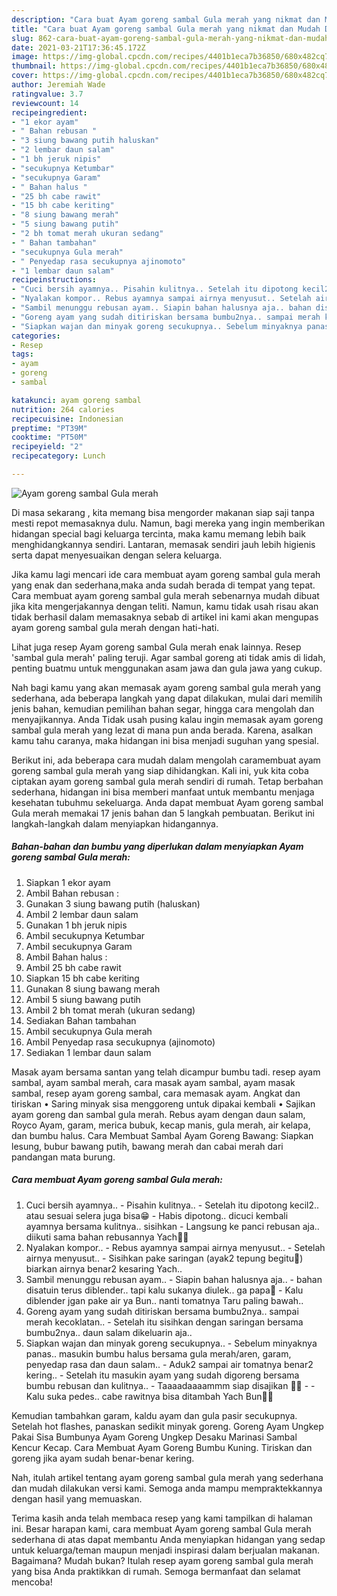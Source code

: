 ```yaml
---
description: "Cara buat Ayam goreng sambal Gula merah yang nikmat dan Mudah Dibuat"
title: "Cara buat Ayam goreng sambal Gula merah yang nikmat dan Mudah Dibuat"
slug: 862-cara-buat-ayam-goreng-sambal-gula-merah-yang-nikmat-dan-mudah-dibuat
date: 2021-03-21T17:36:45.172Z
image: https://img-global.cpcdn.com/recipes/4401b1eca7b36850/680x482cq70/ayam-goreng-sambal-gula-merah-foto-resep-utama.jpg
thumbnail: https://img-global.cpcdn.com/recipes/4401b1eca7b36850/680x482cq70/ayam-goreng-sambal-gula-merah-foto-resep-utama.jpg
cover: https://img-global.cpcdn.com/recipes/4401b1eca7b36850/680x482cq70/ayam-goreng-sambal-gula-merah-foto-resep-utama.jpg
author: Jeremiah Wade
ratingvalue: 3.7
reviewcount: 14
recipeingredient:
- "1 ekor ayam"
- " Bahan rebusan "
- "3 siung bawang putih haluskan"
- "2 lembar daun salam"
- "1 bh jeruk nipis"
- "secukupnya Ketumbar"
- "secukupnya Garam"
- " Bahan halus "
- "25 bh cabe rawit"
- "15 bh cabe keriting"
- "8 siung bawang merah"
- "5 siung bawang putih"
- "2 bh tomat merah ukuran sedang"
- " Bahan tambahan"
- "secukupnya Gula merah"
- " Penyedap rasa secukupnya ajinomoto"
- "1 lembar daun salam"
recipeinstructions:
- "Cuci bersih ayamnya.. Pisahin kulitnya.. Setelah itu dipotong kecil2.. atau sesuai selera juga bisa😁 Habis dipotong.. dicuci kembali ayamnya bersama kulitnya.. sisihkan Langsung ke panci rebusan aja.. diikuti sama bahan rebusannya Yach🙏🤗"
- "Nyalakan kompor.. Rebus ayamnya sampai airnya menyusut.. Setelah airnya menyusut.. Sisihkan pake saringan (ayak2 tepung begitu🙈) biarkan airnya benar2 kesaring Yach.."
- "Sambil menunggu rebusan ayam.. Siapin bahan halusnya aja.. bahan disatuin terus diblender.. tapi kalu sukanya diulek.. ga papa🙏 Kalu diblender jgan pake air ya Bun.. nanti tomatnya Taru paling bawah.."
- "Goreng ayam yang sudah ditiriskan bersama bumbu2nya.. sampai merah kecoklatan.. Setelah itu sisihkan dengan saringan bersama bumbu2nya.. daun salam dikeluarin aja.."
- "Siapkan wajan dan minyak goreng secukupnya.. Sebelum minyaknya panas.. masukin bumbu halus bersama gula merah/aren, garam, penyedap rasa dan daun salam.. Aduk2 sampai air tomatnya benar2 kering.. Setelah itu masukin ayam yang sudah digoreng bersama bumbu rebusan dan kulitnya.. Taaaadaaaammm siap disajikan 🤗🤗  Kalu suka pedes.. cabe rawitnya bisa ditambah Yach Bun🙏🙏"
categories:
- Resep
tags:
- ayam
- goreng
- sambal

katakunci: ayam goreng sambal 
nutrition: 264 calories
recipecuisine: Indonesian
preptime: "PT39M"
cooktime: "PT50M"
recipeyield: "2"
recipecategory: Lunch

---
```



![Ayam goreng sambal Gula merah](https://img-global.cpcdn.com/recipes/4401b1eca7b36850/680x482cq70/ayam-goreng-sambal-gula-merah-foto-resep-utama.jpg)

Di masa  sekarang , kita memang bisa mengorder makanan siap saji tanpa mesti repot memasaknya dulu. Namun, bagi mereka yang ingin memberikan hidangan special bagi keluarga tercinta, maka kamu memang lebih baik menghidangkannya sendiri. Lantaran, memasak sendiri jauh lebih higienis serta dapat menyesuaikan dengan selera keluarga.

Jika kamu lagi mencari ide cara membuat ayam goreng sambal gula merah yang enak dan sederhana,maka anda sudah berada di tempat yang tepat. Cara membuat ayam goreng sambal gula merah  sebenarnya mudah dibuat jika kita mengerjakannya dengan teliti. Namun, kamu tidak usah risau akan tidak berhasil dalam memasaknya 
sebab di artikel ini kami akan mengupas ayam goreng sambal gula merah dengan hati-hati.  

Lihat juga resep Ayam goreng sambal Gula merah enak lainnya. Resep &#39;sambal gula merah&#39; paling teruji. Agar sambal goreng ati tidak amis di lidah, penting buatmu untuk menggunakan asam jawa dan gula jawa yang cukup.

Nah bagi kamu yang akan memasak ayam goreng sambal gula merah yang sederhana, ada beberapa langkah yang dapat dilakukan, mulai dari memilih jenis bahan, kemudian pemilihan bahan segar, hingga cara mengolah dan menyajikannya. Anda Tidak usah pusing kalau ingin memasak ayam goreng sambal gula merah yang lezat di mana pun anda berada. Karena, asalkan kamu  tahu caranya, maka hidangan ini bisa menjadi suguhan yang spesial.

Berikut ini, ada beberapa cara mudah dalam mengolah caramembuat ayam goreng sambal gula merah yang siap dihidangkan. Kali ini, yuk kita coba ciptakan ayam goreng sambal gula merah sendiri di rumah. Tetap berbahan sederhana, hidangan ini bisa memberi manfaat untuk membantu menjaga kesehatan tubuhmu sekeluarga. Anda dapat membuat Ayam goreng sambal Gula merah memakai 17 jenis bahan dan 5 langkah pembuatan. Berikut ini langkah-langkah dalam menyiapkan hidangannya.

<!--inarticleads1-->

##### Bahan-bahan dan bumbu yang diperlukan dalam menyiapkan Ayam goreng sambal Gula merah:

1. Siapkan 1 ekor ayam
1. Ambil  Bahan rebusan :
1. Gunakan 3 siung bawang putih (haluskan)
1. Ambil 2 lembar daun salam
1. Gunakan 1 bh jeruk nipis
1. Ambil secukupnya Ketumbar
1. Ambil secukupnya Garam
1. Ambil  Bahan halus :
1. Ambil 25 bh cabe rawit
1. Siapkan 15 bh cabe keriting
1. Gunakan 8 siung bawang merah
1. Ambil 5 siung bawang putih
1. Ambil 2 bh tomat merah (ukuran sedang)
1. Sediakan  Bahan tambahan
1. Ambil secukupnya Gula merah
1. Ambil  Penyedap rasa secukupnya (ajinomoto)
1. Sediakan 1 lembar daun salam


Masak ayam bersama santan yang telah dicampur bumbu tadi. resep ayam sambal, ayam sambal merah, cara masak ayam sambal, ayam masak sambal, resep ayam goreng sambal, cara memasak ayam. Angkat dan tiriskan • Saring minyak sisa menggoreng untuk dipakai kembali • Sajikan ayam goreng dan sambal gula merah. Rebus ayam dengan daun salam, Royco Ayam, garam, merica bubuk, kecap manis, gula merah, air kelapa, dan bumbu halus. Cara Membuat Sambal Ayam Goreng Bawang: Siapkan lesung, bubur bawang putih, bawang merah dan cabai merah dari pandangan mata burung. 

<!--inarticleads2-->

##### Cara membuat Ayam goreng sambal Gula merah:

1. Cuci bersih ayamnya.. - Pisahin kulitnya.. - Setelah itu dipotong kecil2.. atau sesuai selera juga bisa😁 - Habis dipotong.. dicuci kembali ayamnya bersama kulitnya.. sisihkan - Langsung ke panci rebusan aja.. diikuti sama bahan rebusannya Yach🙏🤗
1. Nyalakan kompor.. - Rebus ayamnya sampai airnya menyusut.. - Setelah airnya menyusut.. - Sisihkan pake saringan (ayak2 tepung begitu🙈) biarkan airnya benar2 kesaring Yach..
1. Sambil menunggu rebusan ayam.. - Siapin bahan halusnya aja.. - bahan disatuin terus diblender.. tapi kalu sukanya diulek.. ga papa🙏 - Kalu diblender jgan pake air ya Bun.. nanti tomatnya Taru paling bawah..
1. Goreng ayam yang sudah ditiriskan bersama bumbu2nya.. sampai merah kecoklatan.. - Setelah itu sisihkan dengan saringan bersama bumbu2nya.. daun salam dikeluarin aja..
1. Siapkan wajan dan minyak goreng secukupnya.. - Sebelum minyaknya panas.. masukin bumbu halus bersama gula merah/aren, garam, penyedap rasa dan daun salam.. - Aduk2 sampai air tomatnya benar2 kering.. - Setelah itu masukin ayam yang sudah digoreng bersama bumbu rebusan dan kulitnya.. - Taaaadaaaammm siap disajikan 🤗🤗 -  - Kalu suka pedes.. cabe rawitnya bisa ditambah Yach Bun🙏🙏


Kemudian tambahkan garam, kaldu ayam dan gula pasir secukupnya. Setelah hot flashes, panaskan sedikit minyak goreng. Goreng Ayam Ungkep Pakai Sisa Bumbunya Ayam Goreng Ungkep Desaku Marinasi Sambal Kencur Kecap. Cara Membuat Ayam Goreng Bumbu Kuning. Tiriskan dan goreng jika ayam sudah benar-benar kering. 

Nah, itulah artikel tentang  ayam goreng sambal gula merah  yang sederhana dan mudah dilakukan versi kami. Semoga anda mampu mempraktekkannya dengan hasil yang memuaskan. 

Terima kasih anda telah membaca resep yang kami tampilkan di halaman ini. Besar harapan kami, cara membuat  Ayam goreng sambal Gula merah sederhana di atas dapat membantu Anda menyiapkan hidangan yang sedap untuk keluarga/teman maupun menjadi inspirasi dalam berjualan makanan. Bagaimana? Mudah bukan? Itulah resep ayam goreng sambal gula merah yang bisa Anda praktikkan di rumah. Semoga bermanfaat dan selamat mencoba!

